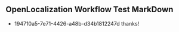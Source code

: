 ## OpenLocalization Workflow Test MarkDown
* 194710a5-7e71-4426-a48b-d34b1812247d thanks!

<!--HONumber=Jul16_HO3-->


